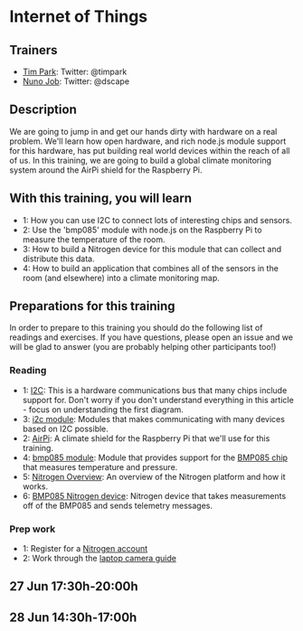 Internet of Things
==================

## Trainers

* [Tim Park](http://github.com/timfpark): Twitter: @timpark
* [Nuno Job](http://github.com/dscape): Twitter: @dscape

## Description

We are going to jump in and get our hands dirty with hardware on a real problem. We'll learn how open hardware, and rich node.js module support for this hardware, has put building real world devices within the reach of all of us. In this training, we are going to build a global climate monitoring system around the AirPi shield for the Raspberry Pi.

## With this training, you will learn

* 1: How you can use I2C to connect lots of interesting chips and sensors.
* 2: Use the 'bmp085' module with node.js on the Raspberry Pi to measure the temperature of the room.
* 3: How to build a Nitrogen device for this module that can collect and distribute this data.
* 4: How to build an application that combines all of the sensors in the room (and elsewhere) into a climate monitoring map.

## Preparations for this training

In order to prepare to this training you should do the following list of readings and exercises. If you have questions, please open an issue and we will be glad to answer (you are probably helping other participants too!)

### Reading

* 1: [I2C](http://www.robot-electronics.co.uk/acatalog/I2C_Tutorial.html): This is a hardware communications bus that many chips include support for. Don't worry if you don't understand everything in this article - focus on understanding the first diagram.
* 3: [i2c module](https://github.com/kelly/node-i2c): Modules that makes communicating with many devices based on I2C possible.
* 2: [AirPi](http://airpi.es): A climate shield for the Raspberry Pi that we'll use for this training.
* 4: [bmp085 module](https://github.com/fiskeben/bmp085): Module that provides support for the [BMP085 chip](https://www.adafruit.com/products/391) that measures temperature and pressure.
* 5: [Nitrogen Overview](http://nitrogen.io/docs/concepts/overview.html): An overview of the Nitrogen platform and how it works.
* 6: [BMP085 Nitrogen device](https://github.com/nitrogenjs/devices/tree/master/bmp085): Nitrogen device that takes measurements off of the BMP085 and sends telemetry messages.

### Prep work

* 1: Register for a [Nitrogen account](http://admin.nitrogen.io)
* 2: Work through the [laptop camera guide](http://nitrogen.io/guides/start/setup.html)

## 27 Jun 17:30h-20:00h
## 28 Jun 14:30h-17:00h